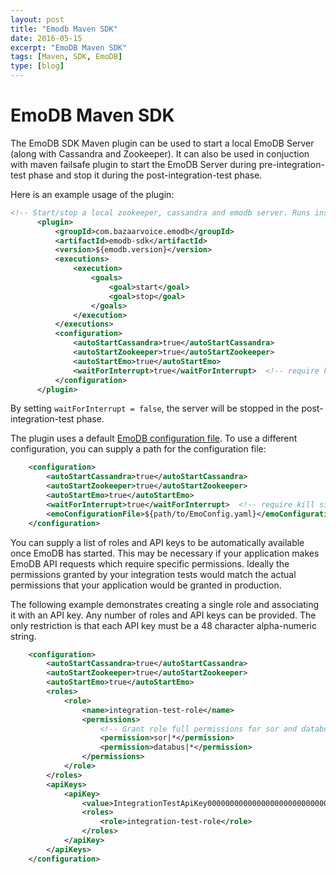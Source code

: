 ```yaml
---
layout: post
title: "Emodb Maven SDK"
date: 2016-05-15
excerpt: "EmoDB Maven SDK"
tags: [Maven, SDK, EmoDB]
type: [blog]
---
```


EmoDB Maven SDK
================

The EmoDB SDK Maven plugin can be used to start a local EmoDB Server (along with Cassandra and Zookeeper). It can also
be used in conjuction with maven failsafe plugin to start the EmoDB Server during pre-integration-test phase and stop
it during the post-integration-test phase.

Here is an example usage of the plugin:

```xml
<!-- Start/stop a local zookeeper, cassandra and emodb server. Runs inside the Maven launcher's JVM. -->
      <plugin>
          <groupId>com.bazaarvoice.emodb</groupId>
          <artifactId>emodb-sdk</artifactId>
          <version>${emodb.version}</version>
          <executions>
              <execution>
                  <goals>
                      <goal>start</goal>
                      <goal>stop</goal>
                  </goals>
              </execution>
          </executions>
          <configuration>
              <autoStartCassandra>true</autoStartCassandra>
              <autoStartZookeeper>true</autoStartZookeeper>
              <autoStartEmo>true</autoStartEmo>
              <waitForInterrupt>true</waitForInterrupt>  <!-- require kill signal to stop server -->
          </configuration>
      </plugin>
```

By setting `waitForInterrupt = false`, the server will be stopped in the post-integration-test phase.

The plugin uses a default [EmoDB configuration file](https://github.com/bazaarvoice/emodb/blob/master/sdk/src/main/resources/emodb-default-config.yaml).
To use a different configuration, you can supply a path for the configuration file:

```xml
    <configuration>
        <autoStartCassandra>true</autoStartCassandra>
        <autoStartZookeeper>true</autoStartZookeeper>
        <autoStartEmo>true</autoStartEmo>
        <waitForInterrupt>true</waitForInterrupt>  <!-- require kill signal to stop server -->
        <emoConfigurationFile>${path/to/EmoConfig.yaml}</emoConfigurationFile>
    </configuration>
```

You can supply a list of roles and API keys to be automatically available once EmoDB has started.  This may be
necessary if your application makes EmoDB API requests which require specific permissions.  Ideally the permissions
granted by your integration tests would match the actual permissions that your application would be granted
in production.

The following example demonstrates creating a single role and associating it with an API key.  Any number of roles
and API keys can be provided.  The only restriction is that each API key must be a 48 character alpha-numeric string.

```xml
    <configuration>
        <autoStartCassandra>true</autoStartCassandra>
        <autoStartZookeeper>true</autoStartZookeeper>
        <autoStartEmo>true</autoStartEmo>
        <roles>
            <role>
                <name>integration-test-role</name>
                <permissions>
                    <!-- Grant role full permissions for sor and databus operations -->
                    <permission>sor|*</permission>
                    <permission>databus|*</permission>
                </permissions>
            </role>
        </roles>
        <apiKeys>
            <apiKey>
                <value>IntegrationTestApiKey000000000000000000000000000</value>
                <roles>
                    <role>integration-test-role</role>
                </roles>
            </apiKey>
        </apiKeys>
    </configuration>
```





